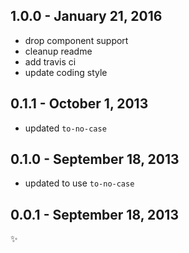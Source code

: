 
1.0.0 - January 21, 2016
------------------------
* drop component support
* cleanup readme
* add travis ci
* update coding style

0.1.1 - October 1, 2013
-----------------------
* updated `to-no-case`

0.1.0 - September 18, 2013
--------------------------
* updated to use `to-no-case`

0.0.1 - September 18, 2013
--------------------------
:sparkles:
